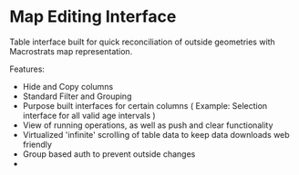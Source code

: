# Map Editing Interface

Table interface built for quick reconciliation of outside geometries with Macrostrats map representation. 

Features:
- Hide and Copy columns 
- Standard Filter and Grouping 
- Purpose built interfaces for certain columns ( Example: Selection interface for all valid age intervals )
- View of running operations, as well as push and clear functionality
- Virtualized 'infinite' scrolling of table data to keep data downloads web friendly
- Group based auth to prevent outside changes
- 